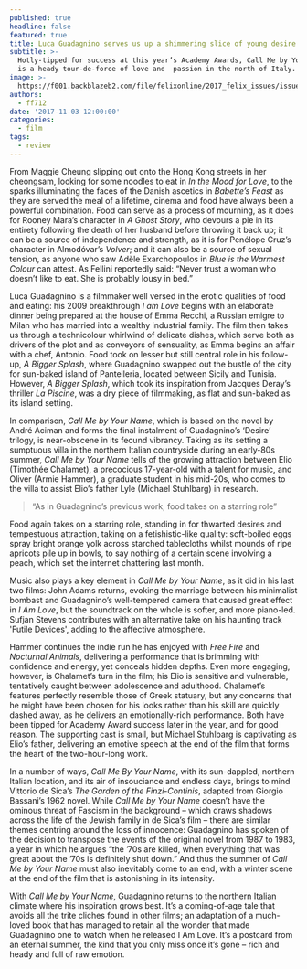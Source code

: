 ```yaml
---
published: true
headline: false
featured: true
title: Luca Guadagnino serves us up a shimmering slice of young desire
subtitle: >-
  Hotly-tipped for success at this year’s Academy Awards, Call Me by Your Name
  is a heady tour-de-force of love and  passion in the north of Italy.
image: >-
  https://f001.backblazeb2.com/file/felixonline/2017_felix_issues/issue_1674/1674_film_cmbyn.jpg
authors:
  - ff712
date: '2017-11-03 12:00:00'
categories:
  - film
tags:
  - review
---
```

From Maggie Cheung slipping out onto the Hong Kong streets in her cheongsam, looking for some noodles to eat in _In the Mood for Love_, to the sparks illuminating the faces of the Danish ascetics in _Babette’s Feast_ as they are served the meal of a lifetime, cinema and food have always been a powerful combination. Food can serve as a process of mourning, as it does for Rooney Mara’s character in _A Ghost Story_, who devours a pie in its entirety following the death of her husband before throwing it back up; it can be a source of independence and strength, as it is for Penélope Cruz’s character in Almodóvar’s _Volver_; and it can also be a source of sexual tension, as anyone who saw Adèle Exarchopoulos in _Blue is the Warmest Colour_ can attest. As Fellini reportedly said: “Never trust a woman who doesn’t like to eat. She is probably lousy in bed.”

Luca Guadagnino is a filmmaker well versed in the erotic qualities of food and eating: his 2009 breakthrough _I am Love_ begins with an elaborate dinner being prepared at the house of Emma Recchi, a Russian emigre to Milan who has married into a wealthy industrial family. The film then takes us through a technicolour whirlwind of delicate dishes, which serve both as drivers of the plot and as conveyors of sensuality, as Emma begins an affair with a chef, Antonio. Food took on lesser but still central role in his follow-up, _A Bigger Splash_, where Guadagnino swapped out the bustle of the city for sun-baked island of Pantelleria, located between Sicily and Tunisia. However, _A Bigger Splash_, which took its inspiration from Jacques Deray’s thriller _La Piscine_, was a dry piece of filmmaking, as flat and sun-baked as its island setting.

In comparison, _Call Me by Your Name_, which is based on the novel by André Aciman and forms the final instalment of Guadagnino’s ‘Desire’ trilogy, is near-obscene in its fecund vibrancy. Taking as its setting a sumptuous villa in the northern Italian countryside during an early-80s summer, _Call Me by Your Name_ tells of the growing attraction between Elio (Timothée Chalamet), a precocious 17-year-old with a talent for music, and Oliver (Armie Hammer), a graduate student in his mid-20s, who comes to the villa to assist Elio’s father Lyle (Michael Stuhlbarg) in research.

> “As in Guadagnino’s previous work, food takes on a starring role”

Food again takes on a starring role, standing in for thwarted desires and tempestuous attraction, taking on a fetishistic-like quality: soft-boiled eggs spray bright orange yolk across starched tablecloths whilst mounds of ripe apricots pile up in bowls, to say nothing of a certain scene involving a peach, which set the internet chattering last month. 

Music also plays a key element in _Call Me by Your Name_, as it did in his last two films: John Adams returns, evoking the marriage between his minimalist bombast and Guadagnino’s well-tempered camera that caused great effect in _I Am Love_, but the soundtrack on the whole is softer, and more piano-led. Sufjan Stevens contributes with an alternative take on his haunting track 'Futile Devices', adding to the affective atmosphere.

Hammer continues the indie run he has enjoyed with _Free Fire_ and _Nocturnal Animals_, delivering a performance that is brimming with confidence and energy, yet conceals hidden depths. Even more engaging, however, is Chalamet’s turn in the film; his Elio is sensitive and vulnerable, tentatively caught between adolescence and adulthood. Chalamet’s features perfectly resemble those of Greek statuary, but any concerns that he might have been chosen for his looks rather than his skill are quickly dashed away, as he delivers an emotionally-rich performance. Both have been tipped for Academy Award success later in the year, and for good reason. The supporting cast is small, but Michael Stuhlbarg is captivating as Elio’s father, delivering an emotive speech at the end of the film that forms the heart of the two-hour-long work. 

In a number of ways, _Call Me By Your Name_, with its sun-dappled, northern Italian location, and its air of insouciance and endless days, brings to mind Vittorio de Sica’s _The Garden of the Finzi-Continis_, adapted from Giorgio Bassani’s 1962 novel. While _Call Me by Your Name_ doesn’t have the ominous threat of Fascism in the background – which draws shadows across the life of the Jewish family in de Sica’s film – there are similar themes centring around the loss of innocence: Guadagnino has spoken of the decision to transpose the events of the original novel from 1987 to 1983, a year in which he argues “the ’70s are killed, when everything that was great about the ’70s is definitely shut down.” And thus the summer of _Call Me by Your Name_ must also inevitably come to an end, with a winter scene at the end of the film that is astonishing in its intensity.

With _Call Me by Your Name_, Guadagnino returns to the northern Italian climate where his inspiration grows best. It’s a coming-of-age tale that avoids all the trite cliches found in other films; an adaptation of a much-loved book that has managed to retain all the wonder that made Guadagnino one to watch when he released I Am Love. It’s a postcard from an eternal summer, the kind that you only miss once it’s gone – rich and heady and full of raw emotion.
